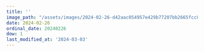 ```yaml
---
title: ''
image_path: "/assets/images/2024-02-26-d42aac054957e429b77207bb2665fcc8.jpeg"
date: 2024-02-26
ordinal_date: 20240226
dow: 1
last_modified_at: '2024-03-03'
---
```

